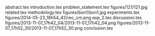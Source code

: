 abstract.tex
introduction.tex
problem_statement.tex
figures/121/121.jpg
related.tex
methodology.tex
figures/bon1/bon1.jpg
experiments.tex
figures/2014-05-23_18h54_42/rec_cm.png
exp_2.tex
discussion.tex
figures/2013-11-07_17h42_04/2013-11-07_17h42_04.png
figures/2013-11-07_17h52_30/2013-11-07_17h52_30.png
conclusion.tex
